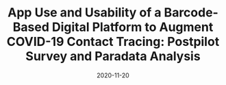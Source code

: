 ---
title: 'App Use and Usability of a Barcode-Based Digital Platform to Augment COVID-19 Contact Tracing: Postpilot Survey and Paradata Analysis'
collection: publications
permalink: /publication/2020-app-use-and-usability
date: 2020-11-20
venue: 'JMIR mHealth and uHealth'
paperurl: '/files/pdf/research/App Use and Usability of a Barcode-Based Digital Platform to Augment COVID-19 Contact Tracing Postpilot Survey and Paradata Analysis.pdf'
link: 'https://publichealth.jmir.org/2021/3/e25859'
code: 
github:
citation: 'Scherr T, DeSousa J, Moore C, Hardcastle A, Wright D.
App Use and Usability of a Barcode-Based Digital Platform to Augment COVID-19 Contact Tracing: Postpilot Survey and Paradata Analysis. JMIR Public Health Surveill. 2021;7(3):e25859. DOI: 10.2196/25859'
undergrad: false
countries: 
    - usa
tags: 
    - covid-19
    - mHealth
    - disease surveillance
    - usability
---